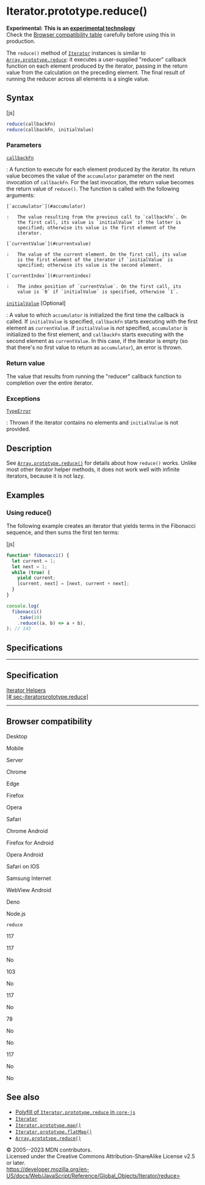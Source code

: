 Iterator.prototype.reduce()
===========================

 
 
**Experimental:** **This is an [experimental
technology](https://developer.mozilla.org/en-US/docs/MDN/Writing_guidelines/Experimental_deprecated_obsolete#experimental)**\
Check the [Browser compatibility table](#browser_compatibility)
carefully before using this in production.


The `reduce()` method of [`Iterator`](../iterator) instances is similar
to [`Array.prototype.reduce`](../array/reduce): it executes a
user-supplied \"reducer\" callback function on each element produced by
the iterator, passing in the return value from the calculation on the
preceding element. The final result of running the reducer across all
elements is a single value.


 
Syntax
------

 
 
 
[js]


```js
reduce(callbackFn)
reduce(callbackFn, initialValue)
```




 
### Parameters

 

[`callbackFn`](#callbackfn)

:   A function to execute for each element produced by the iterator. Its
    return value becomes the value of the `accumulator` parameter on the
    next invocation of `callbackFn`. For the last invocation, the return
    value becomes the return value of `reduce()`. The function is called
    with the following arguments:

    [`accumulator`](#accumulator)

    :   The value resulting from the previous call to `callbackFn`. On
        the first call, its value is `initialValue` if the latter is
        specified; otherwise its value is the first element of the
        iterator.

    [`currentValue`](#currentvalue)

    :   The value of the current element. On the first call, its value
        is the first element of the iterator if `initialValue` is
        specified; otherwise its value is the second element.

    [`currentIndex`](#currentindex)

    :   The index position of `currentValue`. On the first call, its
        value is `0` if `initialValue` is specified, otherwise `1`.

[`initialValue`](#initialvalue) [Optional]

:   A value to which `accumulator` is initialized the first time the
    callback is called. If `initialValue` is specified, `callbackFn`
    starts executing with the first element as `currentValue`. If
    `initialValue` is *not* specified, `accumulator` is initialized to
    the first element, and `callbackFn` starts executing with the second
    element as `currentValue`. In this case, if the iterator is empty
    (so that there\'s no first value to return as `accumulator`), an
    error is thrown.



 
### Return value 

 
The value that results from running the \"reducer\" callback function to
completion over the entire iterator.



 
### Exceptions

 

[`TypeError`](../typeerror)

:   Thrown if the iterator contains no elements and `initialValue` is
    not provided.



 
Description
-----------

 
See [`Array.prototype.reduce()`](../array/reduce) for details about how
`reduce()` works. Unlike most other iterator helper methods, it does not
work well with infinite iterators, because it is not lazy.



 
Examples
--------


 
### Using reduce() 

 
The following example creates an iterator that yields terms in the
Fibonacci sequence, and then sums the first ten terms:

 
 
[js]


```js
function* fibonacci() {
  let current = 1;
  let next = 1;
  while (true) {
    yield current;
    [current, next] = [next, current + next];
  }
}

console.log(
  fibonacci()
    .take(10)
    .reduce((a, b) => a + b),
); // 143
```




Specifications
--------------

 
  -----------------------------------------------------------------------------------------------------------------
  Specification
  -----------------------------------------------------------------------------------------------------------------
  [Iterator Helpers\
  [\#
  sec-iteratorprototype.reduce]](https://tc39.es/proposal-iterator-helpers/#sec-iteratorprototype.reduce)

  -----------------------------------------------------------------------------------------------------------------


Browser compatibility 
---------------------

 


Desktop

Mobile

Server

Chrome

Edge

Firefox

Opera

Safari

Chrome Android

Firefox for Android

Opera Android

Safari on IOS

Samsung Internet

WebView Android

Deno

Node.js

`reduce`

117

117

No

103

No

117

No

78

No

No

117

No

No

 
See also 
--------

 
-   [Polyfill of `Iterator.prototype.reduce` in
    `core-js`](https://github.com/zloirock/core-js#iterator-helpers)
-   [`Iterator`](../iterator)
-   [`Iterator.prototype.map()`](map)
-   [`Iterator.prototype.flatMap()`](flatmap)
-   [`Array.prototype.reduce()`](../array/reduce)



 
© 2005--2023 MDN contributors.\
Licensed under the Creative Commons Attribution-ShareAlike License v2.5
or later.\
https://developer.mozilla.org/en-US/docs/Web/JavaScript/Reference/Global_Objects/Iterator/reduce>

